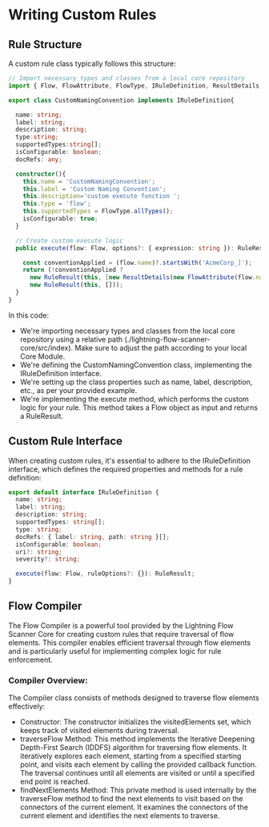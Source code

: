 # Writing Custom Rules

## Rule Structure 
A custom rule class typically follows this structure:

```typescript
// Import necessary types and classes from a local core repository
import { Flow, FlowAttribute, FlowType, IRuleDefinition, ResultDetails, RuleResult } from './lightning-flow-scanner-core/src/index';

export class CustomNamingConvention implements IRuleDefinition{

  name: string;
  label: string;
  description: string;
  type:string;
  supportedTypes:string[];
  isConfigurable: boolean;
  docRefs: any;

  constructor(){
    this.name = 'CustomNamingConvention';
    this.label = 'Custom Naming Convention';
    this.description='custom execute function ';
    this.type = 'flow';
    this.supportedTypes = FlowType.allTypes();
    isConfigurable: true;
  }

  // Create custom execute logic
  public execute(flow: Flow, options?: { expression: string }): RuleResult {

    const conventionApplied = (flow.name)?.startsWith('AcmeCorp_]');
    return (!conventionApplied ?
      new RuleResult(this, [new ResultDetails(new FlowAttribute(flow.name, 'name', 'The Name needs to start with AcmeCorp_'))]) :
      new RuleResult(this, []));
  }
}

```

In this code:
- We're importing necessary types and classes from the local core repository using a relative path (./lightning-flow-scanner-core/src/index). Make sure to adjust the path according to your local Core Module.
- We're defining the CustomNamingConvention class, implementing the IRuleDefinition interface.
- We're setting up the class properties such as name, label, description, etc., as per your provided example.
- We're implementing the execute method, which performs the custom logic for your rule. This method takes a Flow object as input and returns a RuleResult.

## Custom Rule Interface

When creating custom rules, it's essential to adhere to the IRuleDefinition interface, which defines the required properties and methods for a rule definition:

```typescript
export default interface IRuleDefinition {
  name: string;
  label: string;
  description: string;
  supportedTypes: string[];
  type: string;
  docRefs: { label: string, path: string }[];
  isConfigurable: boolean;
  uri?: string;
  severity?: string;

  execute(flow: Flow, ruleOptions?: {}): RuleResult;
}
```

## Flow Compiler
The Flow Compiler is a powerful tool provided by the Lightning Flow Scanner Core for creating custom rules that require traversal of flow elements. This compiler enables efficient traversal through flow elements and is particularly useful for implementing complex logic for rule enforcement.

### Compiler Overview:
The Compiler class consists of methods designed to traverse flow elements effectively:
- Constructor: The constructor initializes the visitedElements set, which keeps track of visited elements during traversal.
- traverseFlow Method: This method implements the Iterative Deepening Depth-First Search (IDDFS) algorithm for traversing flow elements. It iteratively explores each element, starting from a specified starting point, and visits each element by calling the provided callback function. The traversal continues until all elements are visited or until a specified end point is reached.
- findNextElements Method: This private method is used internally by the traverseFlow method to find the next elements to visit based on the connectors of the current element. It examines the connectors of the current element and identifies the next elements to traverse.
